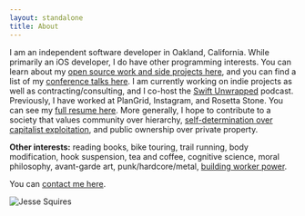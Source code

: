 ```yaml
---
layout: standalone
title: About
---
```


I am an independent software developer in Oakland, California.
While primarily an iOS developer, I do have other programming interests.
You can learn about my [open source work and side projects here](/projects), and you can find a list of my [conference talks here](/speaking).
I am currently working on indie projects as well as contracting/consulting, and I co-host the [Swift Unwrapped](https://spec.fm/podcasts/swift-unwrapped) podcast.
Previously, I have worked at PlanGrid, Instagram, and Rosetta Stone. You can see my [full resume here](/linkedout). More generally, I hope to contribute to a society that values community over hierarchy, [self-determination over capitalist exploitation](https://crimethinc.com/tce), and public ownership over private property.

**Other interests:** reading books, bike touring, trail running, body modification, hook suspension, tea and coffee, cognitive science, moral philosophy, avant-garde art, punk/hardcore/metal, [building worker power](https://www.techworkerscoalition.org).

You can [contact me here](/contact).

<div class="row">
    <div class="col"></div>
    <div class="col-12 col-sm-8 col-md-6 col-lg-6">
        <img class="img-thumbnail img-fluid center" src="{{ site.author.avatar }}" title="Jesse Squires" alt="Jesse Squires"/>
    </div>
    <div class="col"></div>
</div>
